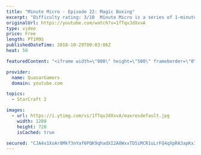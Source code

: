 ```yaml
---
title: "Minute Micro - Episode 22: Magic Boxing"
excerpt: "Difficulty rating: 3/10  Minute Micro is a series of 1-minute videos explaining how to perform common micro techniques. This episode is on magic boxing.  twitch.tv/Quasarprintf"
originalUrl: https://youtube.com/watch?v=1fTqvJdXxvA
type: video
price: Free
length: PT1M9S
publishedDateTime: 2018-10-29T00:03:06Z
heat: 50

featuredContent: "<iframe width=\"800\" height=\"500\" frameborder=\"0\" src=\"https://www.youtube.com/embed/1fTqvJdXxvA\" allow=\"accelerometer; autoplay; encrypted-media; gyroscope; picture-in-picture\" allowfullscreen></iframe>"

provider:
  name: QuasarGamers
  domain: youtube.com

topics:
  - StarCraft 2

images:
  - url: https://i.ytimg.com/vi/1fTqvJdXxvA/maxresdefault.jpg
    width: 1280
    height: 720
    isCached: true

secured: "CJA4x1XoAr8Mkf3nYaf6PQK9qhadXI2A0WxxTD5iMCR1uLrFQ4qXpRA3apKx3AZTqD8VVQKEXNdtzF6oV/0HzpCut8fSb6EKSIOTF46lzd8XD75kmODTaHwrDrobfnDxYrnPQPlGQ8iXxLkapyX5UD/sxaEJEjwYjhm0d1J1JKIzOwr+9iWd5jDN+lwzJmu2QEujn84w5nk5ciWwL7iJ900y7C9rTrlxSby97xE53Vixg7eTuS/gECj70Gxp53G9kNZLgrknF1QV4VGNolUd9QOsQG7razJZg74yP2BtMHQKNjquEbz3zVMYKP3swMe7llFJAdvWVEzWsTVGFgg9rY5V1WJmHGxpRugda7N5aPygEvrg9ILc5+pg646w/02dHOficzYCUTyYK1IKtgrR/3kiP6GbS6ek4J+0QAh2V2A=;/dt+Ft2wXgTlrN2NZMTDmA=="
---
```


